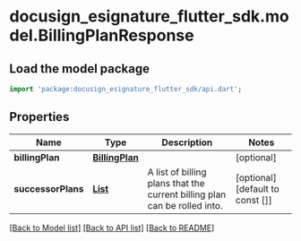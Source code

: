 # docusign_esignature_flutter_sdk.model.BillingPlanResponse

## Load the model package
```dart
import 'package:docusign_esignature_flutter_sdk/api.dart';
```

## Properties
Name | Type | Description | Notes
------------ | ------------- | ------------- | -------------
**billingPlan** | [**BillingPlan**](BillingPlan.md) |  | [optional] 
**successorPlans** | [**List<BillingPlan>**](BillingPlan.md) | A list of billing plans that the current billing plan can be rolled into. | [optional] [default to const []]

[[Back to Model list]](../README.md#documentation-for-models) [[Back to API list]](../README.md#documentation-for-api-endpoints) [[Back to README]](../README.md)


